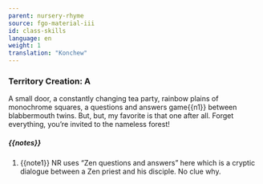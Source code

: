 ```yaml
---
parent: nursery-rhyme
source: fgo-material-iii
id: class-skills
language: en
weight: 1
translation: "Konchew"
---
```


### Territory Creation: A

A small door, a constantly changing tea party, rainbow plains of monochrome squares, a questions and answers game{{n1}} between blabbermouth twins.
But, but, my favorite is that one after all.
Forget everything, you’re invited to the nameless forest!

##### {{notes}}

1. {{note1}} NR uses “Zen questions and answers” here which is a cryptic dialogue between a Zen priest and his disciple. No clue why.

